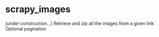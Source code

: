 # scrapy_images
[under construction...]
Retrieve and zip all the images from a given link
Optional pagination
